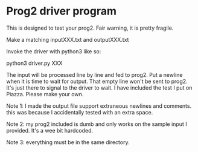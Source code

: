 # Prog2 driver program

This is designed to test your prog2. Fair warning, it is pretty fragile.

Make a matching inputXXX.txt and outputXXX.txt

Invoke the driver with python3 like so:

python3 driver.py XXX

The input will be processed line by line and fed to prog2. Put a newline when
it is time to wait for output. That empty line won't be sent to prog2. It's
just there to signal to the driver to wait. I have included the test I put on
Piazza. Please make your own.

Note 1: I made the output file support extraneous newlines and comments. this
was because I accidentally tested with an extra space.

Note 2: my prog2 included is dumb and only works on the sample input I provided.
It's a wee bit hardcoded.

Note 3: everything must be in the same directory.
